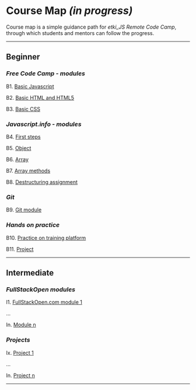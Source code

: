 # Course Map _(in progress)_

Course map is a simple guidance path for _etki_JS Remote Code Camp_, through which students and mentors can follow the progress.

*** 

## Beginner

### _Free Code Camp - modules_
B1. [Basic Javascript](https://www.freecodecamp.org/learn/javascript-algorithms-and-data-structures/basic-javascript/)

B2. [Basic HTML and HTML5](https://www.freecodecamp.org/learn/responsive-web-design/basic-html-and-html5/)  

B3. [Basic CSS](https://www.freecodecamp.org/learn/responsive-web-design/basic-css/)  

### _Javascript.info - modules_
B4. [First steps](https://javascript.info/first-steps)

B5. [Object](https://javascript.info/object)

B6. [Array](https://javascript.info/array)

B7. [Array methods](https://javascript.info/array-methods)

B8. [Destructuring assignment](https://javascript.info/destructuring-assignment)

### _Git_
B9. [Git module](tobedone)

### _Hands on practice_
B10. [Practice on training platform](tobedone)

B11. [Project](tobedone)

*** 

## Intermediate

### _FullStackOpen modules_ 
I1. [FullStackOpen.com module 1](https://fullstackopen.com/en)

...

In. [Module n](https://fullstackopen.com/en)


### _Projects_
Ix. [Project 1](https://tobedone)

...

In. [Project n](https://tobedone)

***




